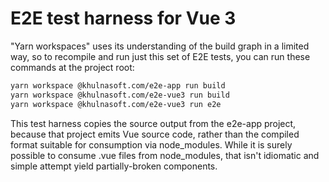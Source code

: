# E2E test harness for Vue 3

"Yarn workspaces" uses its understanding of the build graph in a limited way, so
to recompile and run just this set of E2E tests, you can run these commands at
the project root:

```bash
yarn workspace @khulnasoft.com/e2e-app run build
yarn workspace @khulnasoft.com/e2e-vue3 run build
yarn workspace @khulnasoft.com/e2e-vue3 run e2e
```

This test harness copies the source output from the e2e-app project, because
that project emits Vue source code, rather than the compiled format suitable for
consumption via node_modules. While it is surely possible to consume .vue files
from node_modules, that isn't idiomatic and simple attempt yield
partially-broken components.

